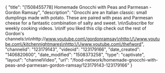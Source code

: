 {
    "title": "[1508455778] Homemade Gnocchi with Peas and Parmesan - Gordon Ramsay",
    "description": "Gnocchi are an Italian classic: small dumplings made with potato. These are paired with peas and Parmesan cheese for a fantastic combination of salty and sweet. \n\nSubscribe for weekly cooking videos. \n\nIf you liked this clip check out the rest of Gordon's channels:\n\nhttp:\/\/www.youtube.com\/gordonramsay\nhttp:\/\/www.youtube.com\/kitchennightmares\nhttp:\/\/www.youtube.com\/thefword",
    "channelid": "123179143",
    "videoid": "123179166",
    "date_created": "1406820600",
    "date_modified": "1508373258",
    "type": "captivate",
    "layout": "channelVideo",
    "url": "\/food-network\/homemade-gnocchi-with-peas-and-parmesan-gordon-ramsay\/123179143-123179166"
}